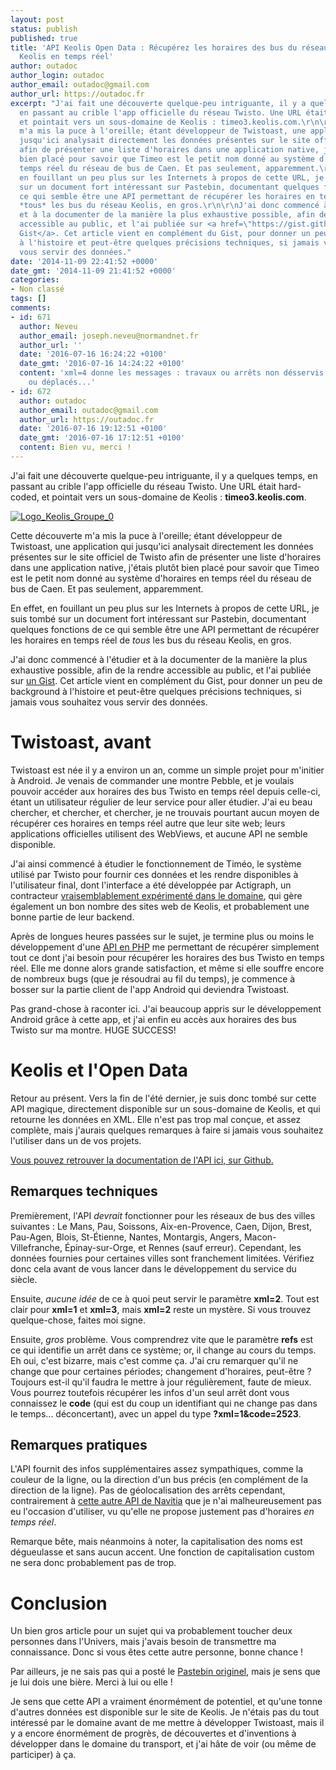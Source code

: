 ```yaml
---
layout: post
status: publish
published: true
title: 'API Keolis Open Data : Récupérez les horaires des bus du réseau
  Keolis en temps réel'
author: outadoc
author_login: outadoc
author_email: outadoc@gmail.com
author_url: https://outadoc.fr
excerpt: "J'ai fait une découverte quelque-peu intriguante, il y a quelques temps,
  en passant au crible l'app officielle du réseau Twisto. Une URL était hard-codée,
  et pointait vers un sous-domaine de Keolis : timeo3.keolis.com.\r\n\r\nCette découverte
  m'a mis la puce à l'oreille; étant développeur de Twistoast, une application qui
  jusqu'ici analysait directement les données présentes sur le site officiel de Twisto
  afin de présenter une liste d'horaires dans une application native, j'étais plutôt
  bien placé pour savoir que Timeo est le petit nom donné au système d'horaires en
  temps réel du réseau de bus de Caen. Et pas seulement, apparemment.\r\n\r\nEn effet,
  en fouillant un peu plus sur les Internets à propos de cette URL, je suis tombé
  sur un document fort intéressant sur Pastebin, documentant quelques fonctions de
  ce qui semble être une API permettant de récupérer les horaires en temps réel de
  *tous* les bus du réseau Keolis, en gros.\r\n\r\nJ'ai donc commencé à l'étudier
  et à la documenter de la manière la plus exhaustive possible, afin de la rendre
  accessible au public, et l'ai publiée sur <a href=\"https://gist.github.com/outadoc/40060db45c436977a912/\">un
  Gist</a>. Cet article vient en complément du Gist, pour donner un peu de background
  à l'histoire et peut-être quelques précisions techniques, si jamais vous souhaitez
  vous servir des données."
date: '2014-11-09 22:41:52 +0000'
date_gmt: '2014-11-09 21:41:52 +0000'
categories:
- Non classé
tags: []
comments:
- id: 671
  author: Neveu
  author_email: joseph.neveu@normandnet.fr
  author_url: ''
  date: '2016-07-16 16:24:22 +0100'
  date_gmt: '2016-07-16 14:24:22 +0100'
  content: 'xml=4 donne les messages : travaux ou arrêts non désservis
    ou déplacés...'
- id: 672
  author: outadoc
  author_email: outadoc@gmail.com
  author_url: https://outadoc.fr
  date: '2016-07-16 19:12:51 +0100'
  date_gmt: '2016-07-16 17:12:51 +0100'
  content: Bien vu, merci !
---
```

J'ai fait une découverte quelque-peu intriguante, il y a quelques temps, en passant au crible l'app officielle du réseau Twisto. Une URL était hard-coded, et pointait vers un sous-domaine de Keolis : **timeo3.keolis.com**.

[![Logo_Keolis_Groupe_0](https://outadoc.fr/wp-content/uploads/2014/11/Logo_Keolis_Groupe_0-1024x2351.png "La boîte qui vous permet d'aller au boulot quand le tram n'est pas en panne.")][1]

Cette découverte m'a mis la puce à l'oreille; étant développeur de Twistoast, une application qui jusqu'ici analysait directement les données présentes sur le site officiel de Twisto afin de présenter une liste d'horaires dans une application native, j'étais plutôt bien placé pour savoir que Timeo est le petit nom donné au système d'horaires en temps réel du réseau de bus de Caen. Et pas seulement, apparemment.

En effet, en fouillant un peu plus sur les Internets à propos de cette URL, je suis tombé sur un document fort intéressant sur Pastebin, documentant quelques fonctions de ce qui semble être une API permettant de récupérer les horaires en temps réel de *tous* les bus du réseau Keolis, en gros.

J'ai donc commencé à l'étudier et à la documenter de la manière la plus exhaustive possible, afin de la rendre accessible au public, et l'ai publiée sur [un Gist][2]. Cet article vient en complément du Gist, pour donner un peu de background à l'histoire et peut-être quelques précisions techniques, si jamais vous souhaitez vous servir des données.

# Twistoast, avant

Twistoast est née il y a environ un an, comme un simple projet pour m'initier à Android. Je venais de commander une montre Pebble, et je voulais pouvoir accéder aux horaires des bus Twisto en temps réel depuis celle-ci, étant un utilisateur régulier de leur service pour aller étudier. J'ai eu beau chercher, et chercher, et chercher, je ne trouvais pourtant aucun moyen de récupérer ces horaires en temps réel autre que leur site web; leurs applications officielles utilisent des WebViews, et aucune API ne semble disponible.

J'ai ainsi commencé à étudier le fonctionnement de Timéo, le système utilisé par Twisto pour fournir ces données et les rendre disponibles à l'utilisateur final, dont l'interface a été développée par Actigraph, un contracteur [vraisemblablement expérimenté dans le domaine][3], qui gère également un bon nombre des sites web de Keolis, et probablement une bonne partie de leur backend.

Après de longues heures passées sur le sujet, je termine plus ou moins le développement d'une [API en PHP][4] me permettant de récupérer simplement tout ce dont j'ai besoin pour récupérer les horaires des bus Twisto en temps réel. Elle me donne alors grande satisfaction, et même si elle souffre encore de nombreux bugs (que je résoudrai au fil du temps), je commence à bosser sur la partie client de l'app Android qui deviendra Twistoast.

Pas grand-chose à raconter ici. J'ai beaucoup appris sur le développement Android grâce à cette app, et j'ai enfin eu accès aux horaires des bus Twisto sur ma montre. HUGE SUCCESS!

# Keolis et l'Open Data

Retour au présent. Vers la fin de l'été dernier, je suis donc tombé sur cette API magique, directement disponible sur un sous-domaine de Keolis, et qui retourne les données en XML. Elle n'est pas trop mal conçue, et assez complète, mais j'aurais quelques remarques à faire si jamais vous souhaitez l'utiliser dans un de vos projets.

[Vous pouvez retrouver la documentation de l'API ici, sur Github.][5]

## Remarques techniques

Premièrement, l'API *devrait* fonctionner pour les réseaux de bus des villes suivantes : Le Mans, Pau, Soissons, Aix-en-Provence, Caen, Dijon, Brest, Pau-Agen, Blois, St-Étienne, Nantes, Montargis, Angers, Macon-Villefranche, Épinay-sur-Orge, et Rennes (sauf erreur). Cependant, les données fournies pour certaines villes sont franchement limitées. Vérifiez donc cela avant de vous lancer dans le développement du service du siècle.

Ensuite, *aucune idée* de ce à quoi peut servir le paramètre **xml=2**. Tout est clair pour **xml=1** et **xml=3**, mais **xml=2** reste un mystère. Si vous trouvez quelque-chose, faites moi signe.

Ensuite, *gros* problème. Vous comprendrez vite que le paramètre **refs** est ce qui identifie un arrêt dans ce système; or, il change au cours du temps. Eh oui, c'est bizarre, mais c'est comme ça. J'ai cru remarquer qu'il ne change que pour certaines périodes; changement d'horaires, peut-être ? Toujours est-il qu'il faudra le mettre à jour régulièrement, faute de mieux. Vous pourrez toutefois récupérer les infos d'un seul arrêt dont vous connaissez le **code** (qui est du coup un identifiant qui ne change pas dans le temps... déconcertant), avec un appel du type **?xml=1&code=2523**.

## Remarques pratiques

L'API fournit des infos supplémentaires assez sympathiques, comme la couleur de la ligne, ou la direction d'un bus précis (en complément de la direction de la ligne). Pas de géolocalisation des arrêts cependant, contrairement à [cette autre API de Navitia][6] que je n'ai malheureusement pas eu l'occasion d'utiliser, vu qu'elle ne propose justement pas d'horaires *en temps réel*.

Remarque bête, mais néanmoins à noter, la capitalisation des noms est dégueulasse et sans aucun accent. Une fonction de capitalisation custom ne sera donc probablement pas de trop.

# Conclusion

Un bien gros article pour un sujet qui va probablement toucher deux personnes dans l'Univers, mais j'avais besoin de transmettre ma connaissance. Donc si vous êtes cette autre personne, bonne chance !

Par ailleurs, je ne sais pas qui a posté le [Pastebin originel][7], mais je sens que je lui dois une bière. Merci à lui ou elle !

Je sens que cette API a vraiment énormément de potentiel, et qu'une tonne d'autres données est disponible sur le site de Keolis. Je n'étais pas du tout intéressé par le domaine avant de me mettre à développer Twistoast, mais il y a encore énormément de progrès, de découvertes et d'inventions à développer dans le domaine du transport, et j'ai hâte de voir (ou même de participer) à ça.

[1]: https://outadoc.fr/wp-content/uploads/2014/11/Logo_Keolis_Groupe_01.png
[2]: https://gist.github.com/outadoc/40060db45c436977a912/
[3]: http://actigraph.fr/843-Les-realisations.html
[4]: https://github.com/outadoc/Twisto-API
[5]: https://gist.github.com/outadoc/40060db45c436977a912/
[6]: http://caen.prod.navitia.com/cgi-bin/gwnavitia.dll/API?Action=LineList&NetworkExternalCode=1&#124;CAE8&#124;twisto
[7]: http://pastebin.com/eEumTXw1

